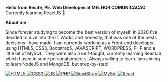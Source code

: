 **Hello from Recife, PE. Web Developer at MELHOR COMUNICAÇÃO** 
Currently learning ReactJS 🤖

**About me**

Since forever studying to become the best version of myself. In 2020 I've decided to dive into the IT World, and honestly, that was one of the bests decisions I have made.
I am currently working as a Front-end developer, using HTML5, CSS3, Bootstrap5, JAVASCRIPT, WORDPRESS, PHP and a little bit of MySQL.
They were also a self-taught, currently learning ReactJS, which I used in some personal projects. Always willing to learn.
Iam aiming to learn NodeJS and MongoDB, but step-by-step!


   <a href="https://developer.mozilla.org/en-US/docs/Web/HTML">
    <img alt="HTML5" src="https://img.shields.io/badge/HTML5-E34F26?style=for-the-badge&logo=html5&logoColor=white"/>
    </a>
    <a href="https://developer.mozilla.org/en-US/docs/Web/CSS">
    <img alt="CSS3" src="https://img.shields.io/badge/CSS3-1572B6?style=for-the-badge&logo=css3&logoColor=white"/>
    </a>
    <a href="https://www.javascript.com/">
    <img alt="JS" src="https://img.shields.io/badge/JavaScript-F7DF1E?style=for-the-badge&logo=javascript&logoColor=black"/>
    </a>
    <a href="https://www.php.net/">
    <img alt="PHP" src="https://img.shields.io/badge/PHP-3178C6?style=for-the-badge&logo=php&logoColor=white"/>
    </a>
    <a href="https://getbootstrap.com/">
    <img alt="BootStrap" src="https://img.shields.io/badge/Bootstrap-563D7C?style=for-the-badge&logo=bootstrap&logoColor=white"/>
    </a>
   <a href="https://dev.mysql.com/">
    <img alt="MySql" src="https://img.shields.io/badge/MySQL-00000F?style=for-the-badge&logo=mysql&logoColor=white"/>
    </a>
    <a href="https://pt-br.reactjs.org">
    <img alt="React" src="https://img.shields.io/badge/react-%2320232a.svg?style=for-the-badge&logo=react&logoColor=%2361DAFB"/>
    </a>
          
   
 
